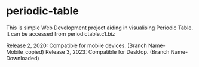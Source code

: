 # periodic-table
This is simple Web Development project aiding in visualising Periodic Table. 
It can be accessed from periodictable.c1.biz

Release 2, 2020: Compatible for mobile devices. (Branch Name- Mobile_copied)
Release 3, 2023: Compatible for Desktop. (Branch Name- Downloaded)

